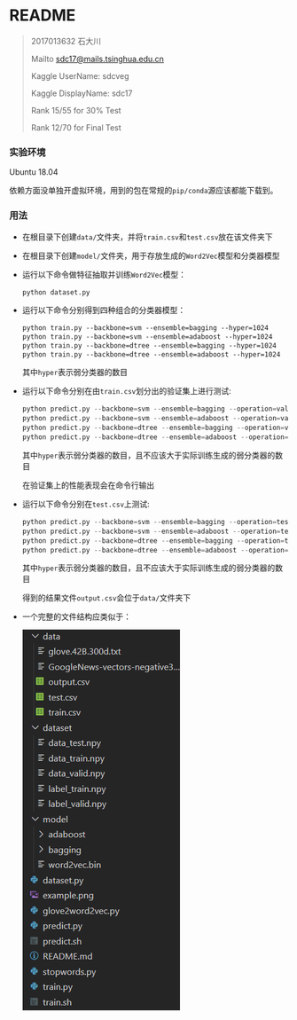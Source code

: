 # README

> 2017013632 石大川
> 
> Mailto sdc17@mails.tsinghua.edu.cn
> 
> Kaggle UserName: sdcveg
> 
> Kaggle DisplayName: sdc17
> 
> Rank 15/55 for 30% Test 
> 
> Rank 12/70 for Final Test 

### 实验环境

Ubuntu 18.04

依赖方面没单独开虚拟环境，用到的包在常规的```pip/conda```源应该都能下载到。

### 用法

* 在根目录下创建```data/```文件夹，并将```train.csv```和```test.csv```放在该文件夹下

* 在根目录下创建```model/```文件夹，用于存放生成的```Word2Vec```模型和分类器模型

* 运行以下命令做特征抽取并训练```Word2Vec```模型：
    ```python
    python dataset.py
    ```
    
* 运行以下命令分别得到四种组合的分类器模型：
    ```
    python train.py --backbone=svm --ensemble=bagging --hyper=1024
    python train.py --backbone=svm --ensemble=adaboost --hyper=1024
    python train.py --backbone=dtree --ensemble=bagging --hyper=1024
    python train.py --backbone=dtree --ensemble=adaboost --hyper=1024
    ```
    
    其中```hyper```表示弱分类器的数目
    
* 运行以下命令分别在由```train.csv```划分出的验证集上进行测试:

    ```python
    python predict.py --backbone=svm --ensemble=bagging --operation=valid --hyper=1024
    python predict.py --backbone=svm --ensemble=adaboost --operation=valid --hyper=1024
    python predict.py --backbone=dtree --ensemble=bagging --operation=valid --hyper=1024
    python predict.py --backbone=dtree --ensemble=adaboost --operation=valid --hyper=1024
    ```

    其中```hyper```表示弱分类器的数目，且不应该大于实际训练生成的弱分类器的数目

    在验证集上的性能表现会在命令行输出

* 运行以下命令分别在```test.csv```上测试:

    ```python
    python predict.py --backbone=svm --ensemble=bagging --operation=test --hyper=1024
    python predict.py --backbone=svm --ensemble=adaboost --operation=test --hyper=1024
    python predict.py --backbone=dtree --ensemble=bagging --operation=test --hyper=1024
    python predict.py --backbone=dtree --ensemble=adaboost --operation=test --hyper=1024
    ```

    其中```hyper```表示弱分类器的数目，且不应该大于实际训练生成的弱分类器的数目

    得到的结果文件```output.csv```会位于```data/```文件夹下

* 一个完整的文件结构应类似于：

  ![image-20200520180540726](example.png)
